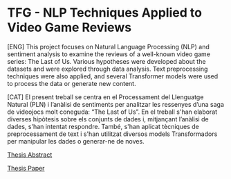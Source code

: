 # TFG - NLP Techniques Applied to Video Game Reviews
[ENG]
This project focuses on Natural Language Processing (NLP) and sentiment analysis to examine the reviews of a well-known video game series: The Last of Us. Various hypotheses were developed about the datasets and were explored through data analysis. Text preprocessing techniques were also applied, and several Transformer models were used to process the data or generate new content.

[CAT]
El present treball se centra en el Processament del Llenguatge Natural (PLN) i l’anàlisi de sentiments per analitzar les ressenyes d’una saga de videojocs molt coneguda: “The Last of Us”.
En el treball s'han elaborat diverses hipòtesis sobre els conjunts de dades i, mitjançant l’anàlisi de dades, s'han intentat respondre. També, s'han aplicat tècniques de preprocessament de text i s'han utilitzat diversos models Transformadors per manipular les dades o generar-ne de noves.

[Thesis Abstract](Summary.pdf)

[Thesis Paper](NLP%20Techniques%20Applied%20to%20Video%20Game%20Reviews.pdf)
